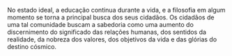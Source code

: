 ﻿No estado ideal, a educação continua durante a vida, e a filosofia em algum momento se torna a principal busca dos seus cidadãos. Os cidadãos de uma tal comunidade buscam a sabedoria como uma aumento do discernimento do significado das relações humanas, dos sentidos da realidade, da nobreza dos valores, dos objetivos da vida e das glórias do destino cósmico.